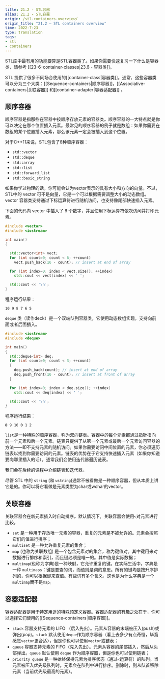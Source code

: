 ```yaml
---
title: 21.2 - STL容器
alias: 21.2 - STL容器
origin: /stl-containers-overview/
origin_title: "21.2 — STL containers overview"
time: 2022-7-23
type: translation
tags:
- stl
- containers
---
```





STL库中最有用的功能要算是STL容器类了。如果你需要快速复习一下什么是容器类，请参考 [[23-6-container-classes|23.6 - 容器类]]。

STL 提供了很多不同场合使用的[[container-class|容器类]]。通常，这些容器类可以分为三个大类：[[Sequence-containers|顺序容器]]，[[Associative-containers|关联容器]] 和[[container-adapter|容器适配器]] 。

## 顺序容器

顺序容器是指那些在容器中按顺序存放元素的容器类。顺序容器的一大特点就是你可以决定在哪个位置插入元素。最常见的顺序容器的例子就是数组：如果你需要在数组的某个位置插入元素，那么该元素一定会被插入到这个位置。

对于C++11来说，STL包含了6种顺序容器：

- `std::vector`
- `std::deque`
- `std::array`
- `std::list`
- `std::forward_list`
- `std::basic_string`

如果你学过物理的话，你可能会认为vector表示的具有大小和方向的向量。不过，STL中的 vector 可不是向量，它是一个可以根据需要调整大小的动态数组。vector 容器类支持通过下标运算符进行随机访问，也支持像尾部快速插入元素。

下面的代码向 vector 中插入了 6 个数字，并且使用下标运算符依次访问并打印元素。

```cpp
#include <vector>
#include <iostream>

int main()
{

  std::vector<int> vect;
  for (int count=0; count < 6; ++count)
	vect.push_back(10 - count); // insert at end of array

  for (int index=0; index < vect.size(); ++index)
	std::cout << vect[index] << ' ';

  std::cout << '\n';
}
```

程序运行结果：

```
10 9 8 7 6 5
```

`deque` 类（读作deck）是一个双端队列容器类，它使用动态数组实现，支持向前面或者后面插入。

```cpp
#include <iostream>
#include <deque>

int main()
{
  std::deque<int> deq;
  for (int count=0; count < 3; ++count)
  {
	deq.push_back(count); // insert at end of array
	deq.push_front(10 - count); // insert at front of array
  }

  for (int index=0; index < deq.size(); ++index)
	std::cout << deq[index] << ' ';

  std::cout << '\n';
}
```

程序运行结果：

```
8 9 10 0 1 2
```

`list`是一种特殊的顺序容器，称为双向链表。容器中的每个元素都通过指针指向前一个元素和后一个元素。链表只提供了从第一个元素或最后一个元素访问容器的方法——即不支持元素的随机访问。如果你需要访问中间位置的元素，你必须遍历链表以找到你需要访问的元素。链表的优势在于它支持快速插入元素（如果你知道要向哪里插入的话）。通常我们会使用迭代器遍历链表。

我们会在后续的课程中介绍链表和迭代器。

尽管 STL 中的 `string` (和 `wstring`)通常不被看做是一种顺序容器，但从本质上讲它是的。你可以将它看做是元素类型为char或wchar的vector。

## 关联容器

关联容器会在新元素插入时自动排序。默认情况下，关联容器会使用`<`对元素进行比较。

- `set` 是一种用于存放唯一元素的容器，重复的元素是不被允许的。元素会按照它们的值进行排序；
- `multiset` 是一种允许重复元素的集合；
- `map` (也称为关联数组) 是一个包含元素对的集合，称为键值对。其中键用来对数据进行排序和索引，而且键必须是唯一的。其中值是实际数据；
- `multimap`(也称为字典)是一种映射，它允许重复的键。在实际生活中，字典是一种 `multimaps`：键是要查的词，而值则是词的意思。所有的键均是按升序排列的，你可以根据键来查值。有些词有多个含义，这也是为什么字典是一个`multimap`而不是`map`。


## 容器适配器

容器适配器是用于特定用途的特殊预定义容器。容器适配器的有趣之处在于，你可以选择它们使用的[[Sequence-containers|顺序容器]]。

- `stack` 容器支持元素的 LIFO （后入先出）。元素从容器的末端被压入(push)或弹出(pop)。`stack` 默认使用`deque`作为顺序容器（看上去多少有点奇怪，毕竟感觉`vector`更合适），但是你也可以使用`vector`或链表；
- `queue` 容器支持元素的 FIFO（先入先出）。元素从容器的尾部插入，然后从头部弹出。`queue` 默认使用 `deque` 作为顺序容器，但是你也可以使用链表；
- `priority queue` 是一种始终保持元素为排序状态（通过`<`运算符）的队列。当元素被压入优先级队列时，元素会在队列中进行排序。删除时，则从队首移除元素（当前优先级最高的元素）。
